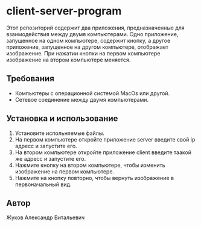 # client-server-program

  Этот репозиторий содержит два приложения, предназначенные для взаимодействия между двумя компьютерами. Одно приложение, запущенное на одном компьютере, содержит кнопку, а другое приложение, запущенное на другом компьютере, отображает изображение. При нажатии кнопки на первом компьютере изображение на втором компьютере меняется.

## Требования

- Компьютеры с операционной системой MacOs или другой.
- Сетевое соединение между двумя компьютерами.

## Установка и использование

1. Установите испольняемые файлы.
2. На первом компьютере откройте приложение server введите свой ip адресс и запустите его.
3. На втором компьютере откройте приложение client введите таакой же адресс и запустите его.
5. Нажмите кнопку на втором компьютере, чтобы изменить изображение на первом компьютере.
6. Нажмите на кнопку повторно, чтобы вернуть изображение в первоначальный вид.

## Автор

Жуков Александр Витальевич
